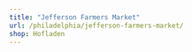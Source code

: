 ```yaml
---
title: "Jefferson Farmers Market"
url: /philadelphia/jefferson-farmers-market/
shop: Hofladen
---
```

